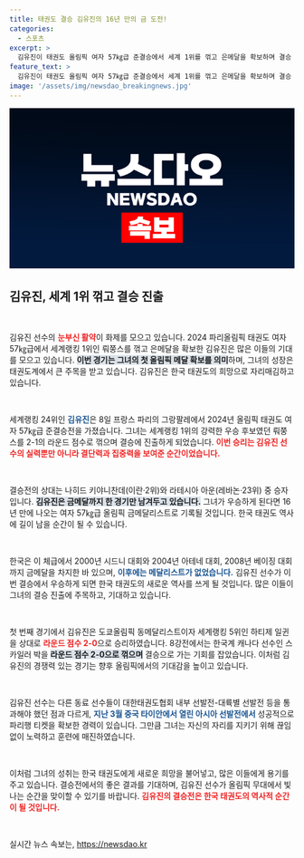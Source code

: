 ```yaml
---
title: 태권도 결승 김유진의 16년 만의 금 도전!
categories:
  - 스포츠
excerpt: >
  김유진이 태권도 올림픽 여자 57㎏급 준결승에서 세계 1위를 꺾고 은메달을 확보하며 결승 진출! 16년 만의 금메달에 도전하는 그녀의 역사적인 순간을 놓치지 마세요!
feature_text: >
  김유진이 태권도 올림픽 여자 57㎏급 준결승에서 세계 1위를 꺾고 은메달을 확보하며 결승 진출! 16년 만의 금메달에 도전하는 그녀의 역사적인 순간을 놓치지 마세요!
image: '/assets/img/newsdao_breakingnews.jpg'
---
```


<p><img src="/assets/img/newsdao_breakingnews.jpg" alt="firstkoreanews 속보" /></p>

<h2 data-ke-size="size26">김유진, 세계 1위 꺾고 결승 진출</h2>

<p data-ke-size="size16">&nbsp;</p>

<p>김유진 선수의 <b><span style="color: #ee2323;">눈부신 활약</span></b>이 화제를 모으고 있습니다. 2024 파리올림픽 태권도 여자 57㎏급에서 세계랭킹 1위인 뤄쭝스를 꺾고 은메달을 확보한 김유진은 많은 이들의 기대를 모으고 있습니다. <b><span style="background-color: #21538527;">이번 경기는 그녀의 첫 올림픽 메달 확보를 의미</span></b>하며, 그녀의 성장은 태권도계에서 큰 주목을 받고 있습니다. 김유진은 한국 태권도의 희망으로 자리매김하고 있습니다.</p>

<p data-ke-size="size16">&nbsp;</p>

<p>세계랭킹 24위인 <b><span style="color: #1a5490;">김유진</span></b>은 8일 프랑스 파리의 그랑팔레에서 2024년 올림픽 태권도 여자 57㎏급 준결승전을 가졌습니다. 그녀는 세계랭킹 1위의 강력한 우승 후보였던 뤄쭝스를 2-1의 라운드 점수로 꺾으며 결승에 진출하게 되었습니다. <b><span style="color: #ee2323;">이번 승리는 김유진 선수의 실력뿐만 아니라 결단력과 집중력을 보여준 순간이었습니다.</span></b></p>

<p data-ke-size="size16">&nbsp;</p>

<p>결승전의 상대는 나히드 키야니찬데(이란·2위)와 라테시아 아운(레바논·23위) 중 승자입니다. <b><span style="background-color: #21538527;">김유진은 금메달까지 한 경기만 남겨두고 있습니다.</span></b> 그녀가 우승하게 된다면 16년 만에 나오는 여자 57㎏급 올림픽 금메달리스트로 기록될 것입니다. 한국 태권도 역사에 길이 남을 순간이 될 수 있습니다.</p>

<p data-ke-size="size16">&nbsp;</p>

<p>한국은 이 체급에서 2000년 시드니 대회와 2004년 아테네 대회, 2008년 베이징 대회까지 금메달을 차지한 바 있으며, <b><span style="color: #1a5490;">이후에는 메달리스트가 없었습니다.</span></b> 김유진 선수가 이번 결승에서 우승하게 되면 한국 태권도의 새로운 역사를 쓰게 될 것입니다. 많은 이들이 그녀의 결승 진출에 주목하고, 기대하고 있습니다.</p>

<p data-ke-size="size16">&nbsp;</p>

<p>첫 번째 경기에서 김유진은 도쿄올림픽 동메달리스트이자 세계랭킹 5위인 하티제 일귄을 상대로 <b><span style="color: #ee2323;">라운드 점수 2-0</span></b>으로 승리하였습니다. 8강전에서는 한국계 캐나다 선수인 스카일러 박을 <b><span style="background-color: #21538527;">라운드 점수 2-0으로 꺾으며</span></b> 결승으로 가는 기회를 잡았습니다. 이처럼 김유진의 경쟁력 있는 경기는 향후 올림픽에서의 기대감을 높이고 있습니다.</p>

<p data-ke-size="size16">&nbsp;</p>

<p>김유진 선수는 다른 동료 선수들이 대한태권도협회 내부 선발전-대륙별 선발전 등을 통과해야 했던 점과 다르게, <b><span style="color: #1a5490;">지난 3월 중국 타이안에서 열린 아시아 선발전에서</span></b> 성공적으로 파리행 티켓을 확보한 경력이 있습니다. 그만큼 그녀는 자신의 자리를 지키기 위해 끊임없이 노력하고 훈련에 매진하였습니다.</p>

<p data-ke-size="size16">&nbsp;</p>

<p>이처럼 그녀의 성취는 한국 태권도에게 새로운 희망을 불어넣고, 많은 이들에게 용기를 주고 있습니다. 결승전에서의 좋은 결과를 기대하며, 김유진 선수가 올림픽 무대에서 빛나는 순간을 맞이할 수 있기를 바랍니다. <b><span style="color: #ee2323;">김유진의 결승전은 한국 태권도의 역사적 순간이 될 것입니다.</span></b>    </p>

<p data-ke-size="size16">&nbsp;</p>
실시간 뉴스 속보는, <a href="https://newsdao.kr" rel="dofollow">https://newsdao.kr</a>


